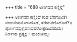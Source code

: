 +++
title = "688 ಅರ್ಣವವ ಕಣ್ಣಿನ್ದೆ"

+++
ಅರ್ಣವವ ಕಣ್ಣಿಂದೆ ಕಂಡ ಬೆರಗಾದೀತೆ।  
ವರ್ಣನೆಯನೋದಿದೊಡೆ, ತೆರೆಯನೆಣಿಸಿದೊಡೆ?॥  
ಪೂರ್ಣವಸ್ತುಗ್ರಹಣವಪರೋಕ್ಷದಿಂದಹುದು।  
ನಿರ್ಣಯ ಪ್ರತ್ಯಕ್ಷ - ಮಂಕುತಿಮ್ಮ॥  
